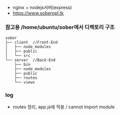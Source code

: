 - nginx + nodejs서버(express)
- <https://www.soberppl.tk>

### 참고용  /home/ubuntu/sober에서 디렉토리 구조
```
sober
├── client  //Front-End
│   ├── node_modules
│   ├── public
│   └── src
└── server  //Back-End
    ├── bin
    ├── node_modules
    ├── public
    ├── routes
    └── views
```

### log
- routes 정리, app.js에 적용 / cannot import module  
